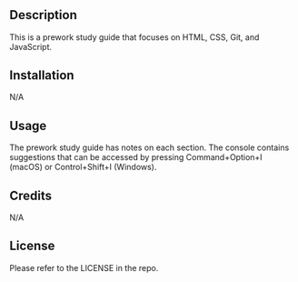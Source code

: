 # <Prework-Study-Guide>

## Description

This is a prework study guide that focuses on HTML, CSS, Git, and JavaScript.


## Installation

N/A

## Usage

The prework study guide has notes on each section. The console contains suggestions that can be accessed by pressing Command+Option+I (macOS) or Control+Shift+I (Windows).


## Credits

N/A

## License

Please refer to the LICENSE in the repo.
